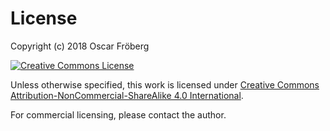 
# License #

Copyright (c) 2018 Oscar Fröberg

[![Creative Commons License](https://i.creativecommons.org/l/by-nc-sa/4.0/88x31.png)](https://creativecommons.org/licenses/by-nc-sa/4.0/)

Unless otherwise specified,
this work is licensed under [Creative Commons Attribution-NonCommercial-ShareAlike 4.0 International](https://creativecommons.org/licenses/by-nc-sa/4.0/).

For commercial licensing, please contact the author.
